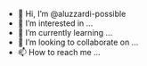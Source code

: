 - 👋 Hi, I’m @aluzzardi-possible
- 👀 I’m interested in ...
- 🌱 I’m currently learning ...
- 💞️ I’m looking to collaborate on ...
- 📫 How to reach me ...

<!---
aluzzardi-possible/aluzzardi-possible is a ✨ special ✨ repository because its `README.md` (this file) appears on your GitHub profile.
You can click the Preview link to take a look at your changes.
--->

